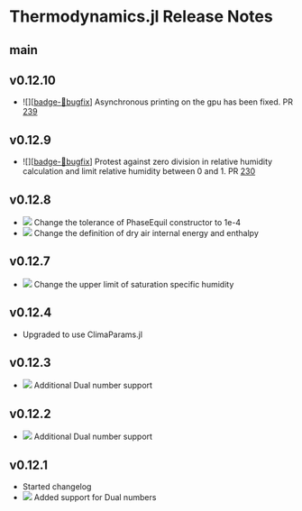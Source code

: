 Thermodynamics.jl Release Notes
========================

main
----

v0.12.10
-------
- ![][[badge-🐛bugfix]] Asynchronous printing on the gpu has been fixed.
  PR [239](https://github.com/CliMA/Thermodynamics.jl/pull/239)

v0.12.9
-------
- ![][[badge-🐛bugfix]] Protest against zero division in relative humidity 
  calculation and limit relative humidity between 0 and 1.
  PR [230](https://github.com/CliMA/Thermodynamics.jl/pull/230)

v0.12.8
-------
- ![][badge-🤖precisionΔ] Change the tolerance of PhaseEquil constructor to 1e-4
- ![][badge-🔥behavioralΔ] Change the definition of dry air internal energy and enthalpy

v0.12.7
-------
- ![][badge-🔥behavioralΔ] Change the upper limit of saturation specific humidity

v0.12.4
-------
- Upgraded to use ClimaParams.jl

v0.12.3
-------
- ![][badge-✨feature/enhancement] Additional Dual number support

v0.12.2
-------
- ![][badge-✨feature/enhancement] Additional Dual number support

v0.12.1
-------
- Started changelog
- ![][badge-✨feature/enhancement] Added support for Dual numbers

<!--
Contributors are welcome to begin the description of changelog items with badge(s) below. Here is a brief description of when to use badges for a particular pull request / set of changes:
 - 🔥behavioralΔ - behavioral changes. For example: a new model is used, yielding more accurate results.
 - 🤖precisionΔ - machine-precision changes. For example, swapping the order of summed arguments can result in machine-precision changes.
 - 💥breaking - breaking changes. For example: removing deprecated functions/types, removing support for functionality, API changes.
 - 🚀performance - performance improvements. For example: improving type inference, reducing allocations, or code hoisting.
 - ✨feature - new feature added. For example: adding support for a cubed-sphere grid
 - 🐛bugfix - bugfix. For example: fixing incorrect logic, resulting in incorrect results, or fixing code that otherwise might give a `MethodError`.
-->

[badge-🔥behavioralΔ]: https://img.shields.io/badge/🔥behavioralΔ-orange.svg
[badge-🤖precisionΔ]: https://img.shields.io/badge/🤖precisionΔ-black.svg
[badge-💥breaking]: https://img.shields.io/badge/💥BREAKING-red.svg
[badge-🚀performance]: https://img.shields.io/badge/🚀performance-green.svg
[badge-✨feature/enhancement]: https://img.shields.io/badge/feature/enhancement-blue.svg
[badge-🐛bugfix]: https://img.shields.io/badge/🐛bugfix-purple.svg
